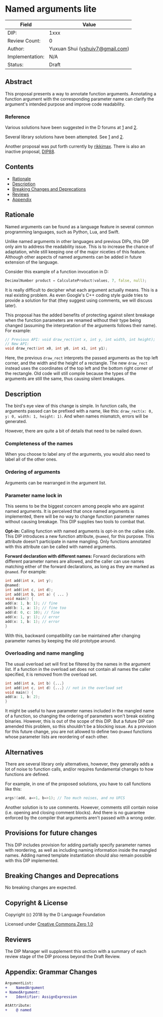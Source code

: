 # Named arguments lite

| Field           | Value                                                           |
|-----------------|-----------------------------------------------------------------|
| DIP:            | 1xxx                                                            |
| Review Count:   | 0                                                               |
| Author:         | Yuxuan Shui (yshuiv7@gmail.com)                                 |
| Implementation: | N/A                                                             |
| Status:         | Draft                                                                |

## Abstract

This proposal presents a way to annotate function arguments. Annotating a function argument with the corresponding parameter name can clarify the argument's intended purpose and improve code readability.

### Reference

Various solutions have been suggested in the D forums at  [1](https://forum.dlang.org/post/khcalesvxwdaqnzaqotb@forum.dlang.org) and [2](https://forum.dlang.org/post/n8024o$dlj$1@digitalmars.com).

Several library solutions have been attempted. See [1](https://forum.dlang.org/post/awjuoemsnmxbfgzhgkgx@forum.dlang.org) and [2](https://github.com/CyberShadow/ae/blob/master/utils/meta/args.d).

Another proposal was put forth currently by
[rikkimax](https://github.com/rikkimax/DIPs/blob/named_args/DIPs/DIP1xxx-RC.md).
There is also an inactive proposal, [DIP88](https://wiki.dlang.org/DIP88).

## Contents
* [Rationale](#rationale)
* [Description](#description)
* [Breaking Changes and Deprecations](#breaking-changes-and-deprecations)
* [Reviews](#reviews)
* [Appendix](#appendix-grammar-changes)

## Rationale

Named arguments can be found as a language feature in several common programming
languages, such as Python, Lua, and Swift.

Unlike named arguments in other languages and previous DIPs, this DIP only aim
to address the readability issue. This is to increase the chance of adaptation,
while still keeping one of the major niceties of this feature. Although other
aspects of named arguments can be added in future extension of the language.

Consider this example of a function invocation in D:

```d
DecimalNumber product = CalculateProduct(values, 7, false, null);
```

It is really difficult to decipher what each argument actually means. This is a real existing problem. As even Google's C++ coding style guide tries to provide a solution for that (they suggest using comments, we will discuss later).

This proposal has the added benefits of protecting against silent breakage when
the function parameters are renamed without their type being changed (assuming
the interpretation of the arguments follows their name). For example:

```d
// Previous API: void draw_rect(int x, int y, int width, int height);
// New API:
void draw_rect(int x0, int y0, int x1, int y1);
```

Here, the previous `draw_rect` interprets the passed arguments as the top left
corner, and the width and the height of a rectangle. The new `draw_rect` instead
uses the coordinates of the top left and the bottom right corner of the
rectangle. Old code will still compile because the types of the arguments are
still the same, thus causing silent breakages.

## Description

The bird's eye view of this change is simple. In function calls, the arguments passed can be prefixed with a name, like this: `draw_rect(x: 0, y: 0, width: 1, height: 1)`. And when names mismatch, errors will be generated.

However, there are quite a bit of details that need to be nailed down.

### Completeness of the names

When you choose to label any of the arguments, you would also need to label all of the other ones.

### Ordering of arguments

Arguments can be rearranged in the argument list.

### Parameter name lock in

This seems to be the biggest concern among people who are against named arguments. It is perceived that once named arguments is implemented, there will be no way to change function parameter names without causing breakage. This DIP supplies two tools to combat that.

**Opt-in:** Calling function with named arguments is opt-in on the callee side. This DIP introduces a new function attribute, `@named`, for this purpose. This attribute doesn't participate in name mangling. Only functions annotated with this attribute can be called with named arguments.

**Forward declaration with different names:** Forward declarations with different parameter names are allowed, and the caller can use names matching either of the forward declarations, as long as they are marked as `@named`. For example:

```d
int add(int x, int y);
@named:
int add(int c, int d);
int add(int b, int a) { ... }
void main() {
add(a: 1, b: 1); // fine
add(b: 1, a: 1); // fine too
add(d: 0, c: 10); // fine
add(x: 1, y: 1); // error
add(x: 1, b: 1); // error
}

```

With this, backward compatibility can be maintained after changing parameter names by keeping the old prototype around.

### Overloading and name mangling

The usual overload set will first be filtered by the names in the argument list. If a function in the overload set does not contain all names the caller specified, it is removed from the overload set.

```d
int add(int a, int b) {...}
int add(int c, int d) {...} // not in the overload set
void main() {
add(a: 1, b: 2);
}
```

It might be useful to have parameter names included in the mangled name of a function, so changing the ordering of parameters won't break existing binaries. However, this is out of the scope of this DIP. But a future DIP can amended this problem, so this shouldn't be a blocking issue. As a provision for this future change, you are not allowed to define two `@named` functions whose parameter lists are reordering of each other.

## Alternatives

There are several library only alternatives, however, they generally adds a lot of noise to function calls, and/or requires fundamental changes to how functions are defined.

For example, in one of the proposed solutions, you have to call functions like this:

```d
args!(add, a=>1, b=>1); // Too much noises, and no UFCS
```

Another solution is to use comments. However, comments still contain noise (i.e. opening and closing comment blocks). And there is no guarantee enforced by the compiler that arguments aren't passed with a wrong order.

## Provisions for future changes

This DIP includes provision for adding partially specify parameter names with reordering, as well as including naming information inside the mangled names. Adding named template instantiation should also remain possible with this DIP implemented.

## Breaking Changes and Deprecations

No breaking changes are expected.

## Copyright & License

Copyright (c) 2018 by the D Language Foundation

Licensed under [Creative Commons Zero 1.0](https://creativecommons.org/publicdomain/zero/1.0/legalcode.txt)

## Reviews

The DIP Manager will supplement this section with a summary of each review stage
of the DIP process beyond the Draft Review.

## Appendix: Grammar Changes
```diff
ArgumentList:
+    NamedArgument
+ NamedArgument:
+    Identifier: AssignExpression

AtAttribute:
+    @ named
```
